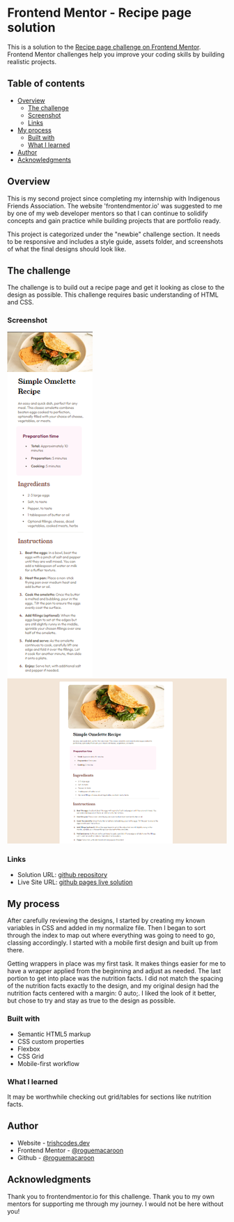 # Frontend Mentor - Recipe page solution

This is a solution to the [Recipe page challenge on Frontend Mentor](https://www.frontendmentor.io/challenges/recipe-page-KiTsR8QQKm). Frontend Mentor challenges help you improve your coding skills by building realistic projects.

## Table of contents

- [Overview](#overview)
  - [The challenge](#the-challenge)
  - [Screenshot](#screenshot)
  - [Links](#links)
- [My process](#my-process)
  - [Built with](#built-with)
  - [What I learned](#what-i-learned)
- [Author](#author)
- [Acknowledgments](#acknowledgments)


## Overview

This is my second project since completing my internship with Indigenous Friends Association. The website 'frontendmentor.io' was suggested to me by one of my web developer mentors so that I can continue to solidify concepts and gain practice while building projects that are portfolio ready.

This project is categorized under the "newbie" challenge section. It needs to be responsive and includes a style guide, assets folder, and screenshots of what the final designs should look like.

## The challenge

The challenge is to build out a recipe page and get it looking as close to the design as possible. This challenge requires basic understanding of HTML and CSS.

### Screenshot

![mobile version](../design/mobile.png)
![mobile version](../design/desktop.png)


### Links

- Solution URL: [github repository](https://github.com/roguemacaroon/deploy-recipe-challenge)
- Live Site URL: [github pages live solution](https://roguemacaroon.github.io/deploy-recipe-challenge/)

## My process
After carefully reviewing the designs, I started by creating my known variables in CSS and added in my normalize file. 
Then I began to sort through the index to map out where everything was going to need to go, classing accordingly. 
I started with a mobile first design and built up from there.

Getting wrappers in place was my first task. It makes things easier for me to have a wrapper applied from the beginning and adjust as needed. 
The last portion to get into place was the nutrition facts. I did not match the spacing of the nutrition facts exactly to the design, and my original design had the nutrition facts centered with a margin: 0 auto;. I liked the look of it better, but chose to try and stay as true to the design as possible.  

### Built with

- Semantic HTML5 markup
- CSS custom properties
- Flexbox
- CSS Grid
- Mobile-first workflow

### What I learned
It may be worthwhile checking out grid/tables for sections like nutrition facts. 

## Author

- Website - [trishcodes.dev](https://www.trishcodes.dev)
- Frontend Mentor - [@roguemacaroon](https://www.frontendmentor.io/profile/roguemacaroon)
- Github - [@roguemacaroon](https://github.com/roguemacaroon)


## Acknowledgments

Thank you to frontendmentor.io for this challenge.
Thank you to my own mentors for supporting me through my journey. I would not be here without you!

